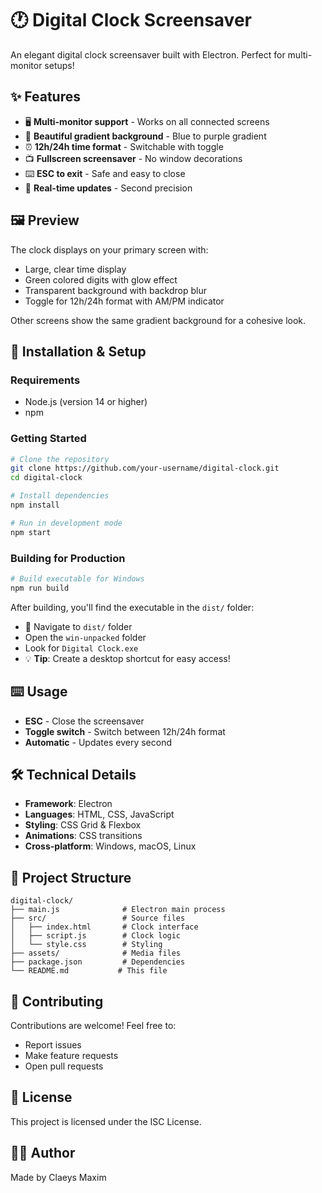 # 🕐 Digital Clock Screensaver

An elegant digital clock screensaver built with Electron. Perfect for multi-monitor setups!

## ✨ Features

- 🖥️ **Multi-monitor support** - Works on all connected screens
- 🎨 **Beautiful gradient background** - Blue to purple gradient
- ⏰ **12h/24h time format** - Switchable with toggle
- 📺 **Fullscreen screensaver** - No window decorations
- ⌨️ **ESC to exit** - Safe and easy to close
- 🔄 **Real-time updates** - Second precision

## 🖼️ Preview

The clock displays on your primary screen with:
- Large, clear time display
- Green colored digits with glow effect
- Transparent background with backdrop blur
- Toggle for 12h/24h format with AM/PM indicator

Other screens show the same gradient background for a cohesive look.

## 🚀 Installation & Setup

### Requirements
- Node.js (version 14 or higher)
- npm

### Getting Started
```bash
# Clone the repository
git clone https://github.com/your-username/digital-clock.git
cd digital-clock

# Install dependencies
npm install

# Run in development mode
npm start
```

### Building for Production
```bash
# Build executable for Windows
npm run build
```

After building, you'll find the executable in the `dist/` folder:
- 📁 Navigate to `dist/` folder
- Open the `win-unpacked` folder
- Look for `Digital Clock.exe`
- 💡 **Tip**: Create a desktop shortcut for easy access!

## ⌨️ Usage

- **ESC** - Close the screensaver
- **Toggle switch** - Switch between 12h/24h format
- **Automatic** - Updates every second

## 🛠️ Technical Details

- **Framework**: Electron
- **Languages**: HTML, CSS, JavaScript
- **Styling**: CSS Grid & Flexbox
- **Animations**: CSS transitions
- **Cross-platform**: Windows, macOS, Linux

## 📁 Project Structure

```
digital-clock/
├── main.js              # Electron main process
├── src/                 # Source files
│   ├── index.html       # Clock interface
│   ├── script.js        # Clock logic  
│   └── style.css        # Styling
├── assets/              # Media files
├── package.json         # Dependencies
└── README.md           # This file
```

## 🤝 Contributing

Contributions are welcome! Feel free to:
- Report issues
- Make feature requests  
- Open pull requests

## 📄 License

This project is licensed under the ISC License.

## 👨‍💻 Author

Made by Claeys Maxim